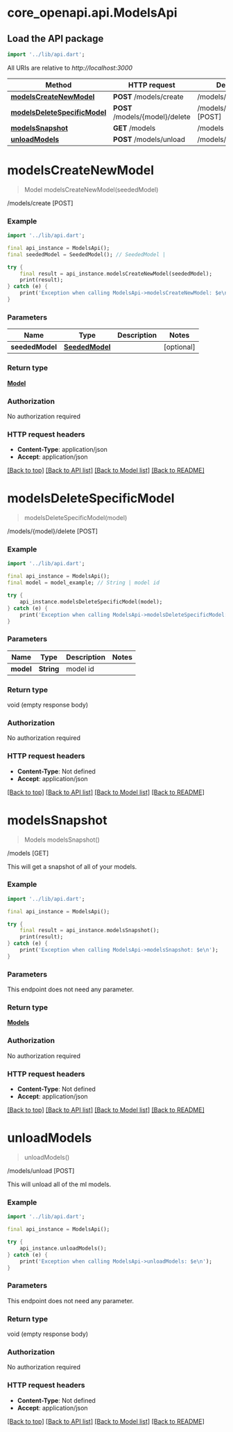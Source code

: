 # core_openapi.api.ModelsApi

## Load the API package
```dart
import '../lib/api.dart';
```

All URIs are relative to *http://localhost:3000*

Method | HTTP request | Description
------------- | ------------- | -------------
[**modelsCreateNewModel**](ModelsApi.md#modelscreatenewmodel) | **POST** /models/create | /models/create [POST]
[**modelsDeleteSpecificModel**](ModelsApi.md#modelsdeletespecificmodel) | **POST** /models/{model}/delete | /models/{model}/delete [POST]
[**modelsSnapshot**](ModelsApi.md#modelssnapshot) | **GET** /models | /models [GET]
[**unloadModels**](ModelsApi.md#unloadmodels) | **POST** /models/unload | /models/unload [POST]


# **modelsCreateNewModel**
> Model modelsCreateNewModel(seededModel)

/models/create [POST]



### Example
```dart
import '../lib/api.dart';

final api_instance = ModelsApi();
final seededModel = SeededModel(); // SeededModel | 

try {
    final result = api_instance.modelsCreateNewModel(seededModel);
    print(result);
} catch (e) {
    print('Exception when calling ModelsApi->modelsCreateNewModel: $e\n');
}
```

### Parameters

Name | Type | Description  | Notes
------------- | ------------- | ------------- | -------------
 **seededModel** | [**SeededModel**](SeededModel.md)|  | [optional] 

### Return type

[**Model**](Model.md)

### Authorization

No authorization required

### HTTP request headers

 - **Content-Type**: application/json
 - **Accept**: application/json

[[Back to top]](#) [[Back to API list]](../README.md#documentation-for-api-endpoints) [[Back to Model list]](../README.md#documentation-for-models) [[Back to README]](../README.md)

# **modelsDeleteSpecificModel**
> modelsDeleteSpecificModel(model)

/models/{model}/delete [POST]



### Example
```dart
import '../lib/api.dart';

final api_instance = ModelsApi();
final model = model_example; // String | model id

try {
    api_instance.modelsDeleteSpecificModel(model);
} catch (e) {
    print('Exception when calling ModelsApi->modelsDeleteSpecificModel: $e\n');
}
```

### Parameters

Name | Type | Description  | Notes
------------- | ------------- | ------------- | -------------
 **model** | **String**| model id | 

### Return type

void (empty response body)

### Authorization

No authorization required

### HTTP request headers

 - **Content-Type**: Not defined
 - **Accept**: application/json

[[Back to top]](#) [[Back to API list]](../README.md#documentation-for-api-endpoints) [[Back to Model list]](../README.md#documentation-for-models) [[Back to README]](../README.md)

# **modelsSnapshot**
> Models modelsSnapshot()

/models [GET]

This will get a snapshot of all of your models.

### Example
```dart
import '../lib/api.dart';

final api_instance = ModelsApi();

try {
    final result = api_instance.modelsSnapshot();
    print(result);
} catch (e) {
    print('Exception when calling ModelsApi->modelsSnapshot: $e\n');
}
```

### Parameters
This endpoint does not need any parameter.

### Return type

[**Models**](Models.md)

### Authorization

No authorization required

### HTTP request headers

 - **Content-Type**: Not defined
 - **Accept**: application/json

[[Back to top]](#) [[Back to API list]](../README.md#documentation-for-api-endpoints) [[Back to Model list]](../README.md#documentation-for-models) [[Back to README]](../README.md)

# **unloadModels**
> unloadModels()

/models/unload [POST]

This will unload all of the ml models.

### Example
```dart
import '../lib/api.dart';

final api_instance = ModelsApi();

try {
    api_instance.unloadModels();
} catch (e) {
    print('Exception when calling ModelsApi->unloadModels: $e\n');
}
```

### Parameters
This endpoint does not need any parameter.

### Return type

void (empty response body)

### Authorization

No authorization required

### HTTP request headers

 - **Content-Type**: Not defined
 - **Accept**: application/json

[[Back to top]](#) [[Back to API list]](../README.md#documentation-for-api-endpoints) [[Back to Model list]](../README.md#documentation-for-models) [[Back to README]](../README.md)

